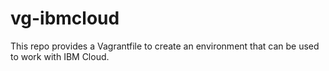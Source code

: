 # vg-ibmcloud
This repo provides a Vagrantfile to create an environment that can be used to work with IBM Cloud.


